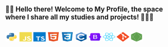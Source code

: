## 👋🏻 Hello there! Welcome to My Profile, the space where I share all my studies and projects! 🧙🏻‍♂️ ##

<div style="display: inline_block"><br>
  <!-- Linguagens de Programação -->
  <img align="center" alt="mateus-PYTHON" height="30" width="40" src="https://raw.githubusercontent.com/devicons/devicon/master/icons/python/python-original.svg">
  <img align="center" alt="mateus-JavaScript" height="30" width="40" src="https://raw.githubusercontent.com/devicons/devicon/master/icons/javascript/javascript-plain.svg">
  <img align="center" alt="mateus-TypeScript" height="30" width="40" src="https://raw.githubusercontent.com/devicons/devicon/master/icons/typescript/typescript-plain.svg">
  <img align="center" alt="mateus-HTML" height="30" width="40" src="https://raw.githubusercontent.com/devicons/devicon/master/icons/html5/html5-original.svg">
  <img align="center" alt="mateus-CSS" height="30" width="40" src="https://raw.githubusercontent.com/devicons/devicon/master/icons/css3/css3-original.svg">
   <img align="center" alt="mateus-C" height="30" width="40" src="https://raw.githubusercontent.com/devicons/devicon/master/icons/c/c-original.svg">

  <!-- Frameworks e Bibliotecas -->
  <img align="center" alt="mateus-BOOTSTRAP" height="30" width="40" src="https://raw.githubusercontent.com/devicons/devicon/master/icons/bootstrap/bootstrap-original.svg">
  <img align="center" alt="mateus-REACT" height="30" width="40" src="https://raw.githubusercontent.com/devicons/devicon/master/icons/react/react-original.svg">

  <!-- Ferramentas e Tecnologias de Desenvolvimento -->
  <img align="center" alt="mateus-Git" height="30" width="40" src="https://raw.githubusercontent.com/devicons/devicon/master/icons/git/git-plain.svg">
  <img align="center" alt="mateus-NodeJS" height="30" width="40" src="https://raw.githubusercontent.com/devicons/devicon/master/icons/nodejs/nodejs-plain.svg">
</div>
